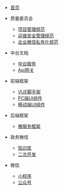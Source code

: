 * [首页]()
* 质量委员会
  * [项目管理规范](standard/quickstart.md)
  * [运维安全管理规范](standard/secure/introduction.md)
  * [企业微信私有化规范](standard/quickstart.md)

* 中台文档
  * [中台服务](middle_end/configuration.md)
  * [Api网关](middle_end/language-highlight.md)

* 前端框架
  * [VUE脚手架](front_frame/themes.md)
  * [PC端UI组件](front_frame/configuration.md)
  * [移动端UI组件](front_frame/themes.md)

* 后端框架
  * [微服务框架](backend_frame/configuration.md)

* 政务微信
  * [知识库](micro_services_frame/configuration.md)
  * [二次开发](micro_services_frame/configuration.md)

* 微信
  * [小程序](others/configuration.md)
  * [公众号](others/configuration.md)
